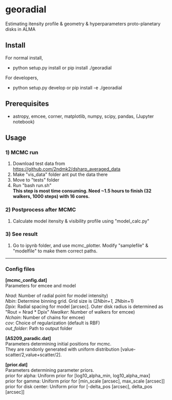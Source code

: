 # georadial
Estimating itensity profile & geometry & hyperparameters proto-planetary disks in ALMA 

## Install 
For normal install, 
* python setup.py install or pip install ./georadial

For developers, 
* python setup.py develop or pip install -e ./georadial
    
## Prerequisites
- astropy, emcee, corner, matplotlib, numpy, scipy, pandas, (Jupyter notebook)

## Usage

### 1) MCMC run
1. Download test data from https://github.com/2ndmk2/dsharp_averaged_data
2. Make "vis_data" folder ant put the data there
3. Move to "tests" folder
4. Run "bash run.sh"  
   **This step is most time consuming. Need ~1.5 hours to finish (32 walkers, 1000 steps) with 16 cores.**

### 2) Postprocess after MCMC
1. Calculate model itensity & visibility profile using "model_calc.py"

### 3) See result
1. Go to ipynb folder, and use mcmc_plotter. Modify "samplefile" & "modelfile" to make them correct paths.

------

### Config files
**[mcmc_config.dat]**  
Parameters for emcee and model  

*Nrad*: Number of radial point for model intensity)  
*Nbin*: Determine binning grid. Grid size is (2*Nbin+1, 2*Nbin+1)  
*Dpix*: Radial spacing for model [arcsec]. Outer disk radius is determined as "Rout = Nrad * Dpix"
*Nwalker*: Number of walkers for emcee)  
*Nchain*: Number of chains for emcee)  
*cov*: Choice of regularization (default is RBF)  
*out_folder*: Path to output folder  

**[AS209_paradic.dat]**  
Parameters determining initial positions for mcmc.  
They are randonly generated with uniform distribution [value-scatter/2,value+scatter/2].  

**[prior.dat]**  
Parameters determining parameter priors.  
prior for alpha: Uniform prior for [log10_alpha_min, log10_alpha_max]  
prior for gamma: Uniform prior for [min_scale [arcsec], max_scale  [arcsec]]  
prior for disk center: Uniform prior for [-delta_pos [arcsec], delta_pos  [arcsec]]  
